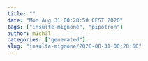```yaml
---
title: ""
date: "Mon Aug 31 00:28:50 CEST 2020"
tags: ["insulte-mignone", "pipotron"]
author: m1ch3l
categories: ["generated"]
slug: "insulte-mignone/2020-08-31-00:28:50"
---
```



